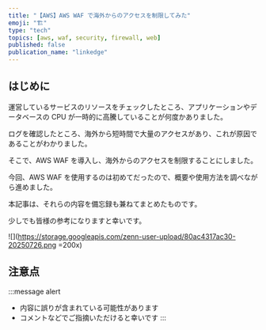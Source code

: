 ```yaml
---
title: "【AWS】AWS WAF で海外からのアクセスを制限してみた"
emoji: "🏗️"
type: "tech"
topics: [aws, waf, security, firewall, web]
published: false
publication_name: "linkedge"
---
```


## はじめに

運営しているサービスのリソースをチェックしたところ、アプリケーションやデータベースの CPU が一時的に高騰していることが何度かありました。

ログを確認したところ、海外から短時間で大量のアクセスがあり、これが原因であることがわかりました。

そこで、AWS WAF を導入し、海外からのアクセスを制限することにしました。

今回、AWS WAF を使用するのは初めてだったので、概要や使用方法を調べながら進めました。

本記事は、それらの内容を備忘録も兼ねてまとめたものです。

少しでも皆様の参考になりますと幸いです。

![](https://storage.googleapis.com/zenn-user-upload/80ac4317ac30-20250726.png =200x)

## 注意点

:::message alert
- 内容に誤りが含まれている可能性があります
- コメントなどでご指摘いただけると幸いです
:::
